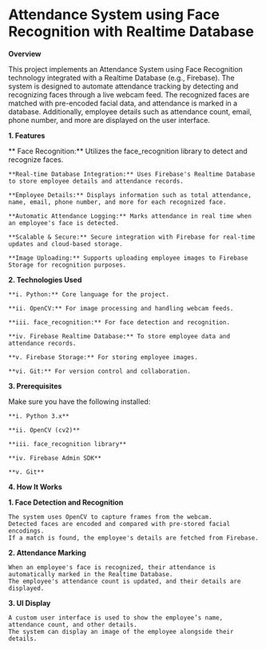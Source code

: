 # Attendance System using Face Recognition with Realtime Database

**Overview**

This project implements an Attendance System using Face Recognition technology integrated with a Realtime Database (e.g., Firebase). The system is designed to automate attendance tracking by detecting and recognizing faces through a live webcam feed. 
The recognized faces are matched with pre-encoded facial data, and attendance is marked in a database. Additionally, employee details such as attendance count, email, phone number, and more are displayed on the user interface.

**1. Features**

   ** Face Recognition:** Utilizes the face_recognition library to detect and recognize faces.
  
    **Real-time Database Integration:** Uses Firebase's Realtime Database to store employee details and attendance records.
  
    **Employee Details:** Displays information such as total attendance, name, email, phone number, and more for each recognized face.
  
    **Automatic Attendance Logging:** Marks attendance in real time when an employee's face is detected.
  
    **Scalable & Secure:** Secure integration with Firebase for real-time updates and cloud-based storage.
  
    **Image Uploading:** Supports uploading employee images to Firebase Storage for recognition purposes.

**2. Technologies Used**

    **i. Python:** Core language for the project.

    **ii. OpenCV:** For image processing and handling webcam feeds.

    **iii. face_recognition:** For face detection and recognition.

    **iv. Firebase Realtime Database:** To store employee data and attendance records.

    **v. Firebase Storage:** For storing employee images.

    **vi. Git:** For version control and collaboration.


**3. Prerequisites**

Make sure you have the following installed:

    **i. Python 3.x**

    **ii. OpenCV (cv2)**

    **iii. face_recognition library**
  
    **iv. Firebase Admin SDK**

    **v. Git**


**4. How It Works**

  **1. Face Detection and Recognition**

    The system uses OpenCV to capture frames from the webcam.
    Detected faces are encoded and compared with pre-stored facial encodings.
    If a match is found, the employee's details are fetched from Firebase.

  **2. Attendance Marking**

    When an employee's face is recognized, their attendance is automatically marked in the Realtime Database.
    The employee's attendance count is updated, and their details are displayed.

  **3. UI Display**

    A custom user interface is used to show the employee’s name, attendance count, and other details.
    The system can display an image of the employee alongside their details.

